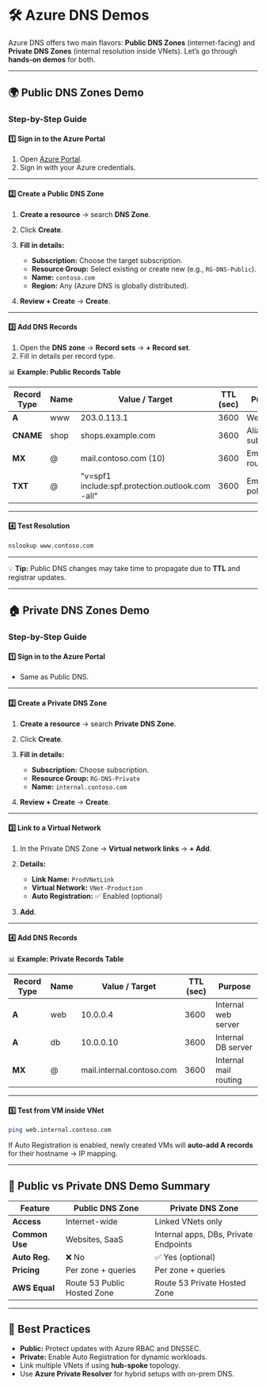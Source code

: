 # 🛠 Azure DNS Demos

Azure DNS offers two main flavors: **Public DNS Zones** (internet-facing) and **Private DNS Zones** (internal resolution inside VNets).
Let’s go through **hands-on demos** for both.

---

## 🌍 Public DNS Zones Demo

### **Step-by-Step Guide**

#### **1️⃣ Sign in to the Azure Portal**

1. Open [Azure Portal](https://portal.azure.com/).
2. Sign in with your Azure credentials.

---

#### **2️⃣ Create a Public DNS Zone**

1. **Create a resource** → search **DNS Zone**.
2. Click **Create**.
3. **Fill in details:**

   - **Subscription:** Choose the target subscription.
   - **Resource Group:** Select existing or create new (e.g., `RG-DNS-Public`).
   - **Name:** `contoso.com`
   - **Region:** Any (Azure DNS is globally distributed).

4. **Review + Create** → **Create**.

---

#### **3️⃣ Add DNS Records**

1. Open the **DNS zone** → **Record sets** → **+ Record set**.
2. Fill in details per record type.

📊 **Example: Public Records Table**

| Record Type | Name | Value / Target                                    | TTL (sec) | Purpose            |
| ----------- | ---- | ------------------------------------------------- | --------- | ------------------ |
| **A**       | www  | 203.0.113.1                                       | 3600      | Website IP         |
| **CNAME**   | shop | shops.example.com                                 | 3600      | Alias to subdomain |
| **MX**      | @    | mail.contoso.com (10)                             | 3600      | Email routing      |
| **TXT**     | @    | "v=spf1 include\:spf.protection.outlook.com -all" | 3600      | Email SPF policy   |

---

#### **4️⃣ Test Resolution**

```bash
nslookup www.contoso.com
```

---

💡 **Tip:** Public DNS changes may take time to propagate due to **TTL** and registrar updates.

---

## 🏠 Private DNS Zones Demo

### **Step-by-Step Guide**

#### **1️⃣ Sign in to the Azure Portal**

- Same as Public DNS.

---

#### **2️⃣ Create a Private DNS Zone**

1. **Create a resource** → search **Private DNS Zone**.
2. Click **Create**.
3. **Fill in details:**

   - **Subscription:** Choose subscription.
   - **Resource Group:** `RG-DNS-Private`
   - **Name:** `internal.contoso.com`

4. **Review + Create** → **Create**.

---

#### **3️⃣ Link to a Virtual Network**

1. In the Private DNS Zone → **Virtual network links** → **+ Add**.
2. **Details:**

   - **Link Name:** `ProdVNetLink`
   - **Virtual Network:** `VNet-Production`
   - **Auto Registration:** ✅ Enabled (optional)

3. **Add**.

---

#### **4️⃣ Add DNS Records**

📊 **Example: Private Records Table**

| Record Type | Name | Value / Target            | TTL (sec) | Purpose               |
| ----------- | ---- | ------------------------- | --------- | --------------------- |
| **A**       | web  | 10.0.0.4                  | 3600      | Internal web server   |
| **A**       | db   | 10.0.0.10                 | 3600      | Internal DB server    |
| **MX**      | @    | mail.internal.contoso.com | 3600      | Internal mail routing |

---

#### **5️⃣ Test from VM inside VNet**

```bash
ping web.internal.contoso.com
```

If Auto Registration is enabled, newly created VMs will **auto-add A records** for their hostname → IP mapping.

---

## 🔄 Public vs Private DNS Demo Summary

| Feature        | Public DNS Zone             | Private DNS Zone                      |
| -------------- | --------------------------- | ------------------------------------- |
| **Access**     | Internet-wide               | Linked VNets only                     |
| **Common Use** | Websites, SaaS              | Internal apps, DBs, Private Endpoints |
| **Auto Reg.**  | ❌ No                       | ✅ Yes (optional)                     |
| **Pricing**    | Per zone + queries          | Per zone + queries                    |
| **AWS Equal**  | Route 53 Public Hosted Zone | Route 53 Private Hosted Zone          |

---

## 📌 Best Practices

- **Public:** Protect updates with Azure RBAC and DNSSEC.
- **Private:** Enable Auto Registration for dynamic workloads.
- Link multiple VNets if using **hub-spoke** topology.
- Use **Azure Private Resolver** for hybrid setups with on-prem DNS.
